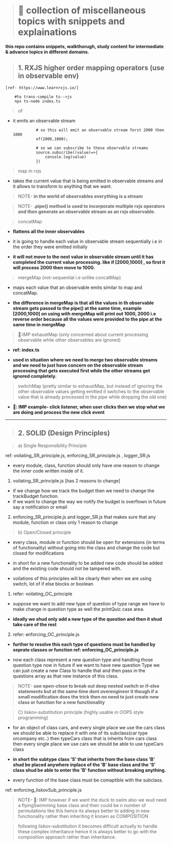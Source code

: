> # 🎁 collection of miscellaneous topics with snippets and explainations

**this repo contains snippets, walkthorugh, study content for intermediate & advance topics in different domains.**

> ## 1. RXJS higher order mapping operators (use in observable env)

    [ref- https://www.learnrxjs.io/]

        #to trans-compile ts-->js
        npx ts-node index.ts

> of

- it emits an observable stream

                # so this will emit an observable stream forst 2000 then 1000
                of(2000,1000);

                # so we can subscribe to these observable streams
                source.subscribe((value)=>{
                    console.log(value)
                })

> map in rxjs

- takes the current value that is being emitted in observable streams and it allows to transform to anything that we want.

> NOTE- **in the world of observables everything is a stream**

> NOTE- **.pipe() method is used to incorporate multiple rxjs operators and then generate an observable stream as an rxjs observable.**

> concatMap

- **flattens all the inner observables**
- it is going to handle each value in observable stream sequentially i.e in the order they were emitted initially

- **it will not move to the next value in observable stream until it has completed the current value processing. like if [2000,1000] , so first it will process 2000 then move to 1000.**

> mergeMap (not-sequential i.e unlike concatMap)

- maps each value that an observable emits similar to map and concatMap.

- **the difference in mergeMap is that all the values in th observable stream gets passed to the pipe() at the same time, example [2000,1000] on using with mergeMap will print out 1000, 2000 i.e reverse order because all the values were provided to the pipe at the same time in mergeMap**

> 📝:IMP exhaustMap (only concerned about current processing observable while other observables are ignored)

- **ref: index.ts**

- **used in situation where we need to merge two observable streams and we need to just have concern on the observable stream processing that gets executed first while the other streams get ignored completely.**

> switchMap (pretty similar to exhaustMap, but instead of ignoring the other observable values getting emitted it switches to the observable value that is already processed in the pipe while dropping the old one)

- **📝: IMP example- click listener, when user clicks then we stop what we are doing and process the new click event**

---

> ## 2. SOLID (Design Principles)

> a) Single Responsibility Principle

ref: voilating_SR_principle.js, enforcing_SR_principle.js , logger_SR.js

- every module, class, function should only have one reason to change the inner code written inside of it.

1. voilating_SR_principle.js [has 2 reasons to change]

- if we change how we track the budget then we need to change the trackBudget function.
- if we want to change the way we notify the budget is overflown in future say a notification or email

2. enforcing_SR_principle.js and logger_SR.js that makes sure that any module, function or class only 1 reason to change

> b) Open/Closed principle

- every class, module or function should be open for extensions (in terms of functionality) without going into the class and change the code but closed for modifications

- in short for a new functionality to be added new code should be added and the existing code should not be tampered with.

- voilations of this principles will be clearly their when we are using switch, lot of if else blocks or boolean

1. refer: voilating_OC_principle

- suppose we want to add new type of question of type range we have to make change in question type as well the printQuic case area.

- **ideally we shud only add a new type of the question and then it shud take care of the rest**

2. refer: enforcing_OC_principle.js

- **further to resolve this each type of questions must be handled by seprate classes or function ref: enforcing_OC_principle.js**

- now each class represent a new question type and handling those question type now in future if we want to have new question Type we can just create a new Class to handle that and then pass in the questions array as that new instance of this class.

> NOTE- **use open-close to break out deep nested switch or if-else statements but at the same time dont overengineer it though if a small modification does the trick then no need to just create new class or function for a new functionality**

> C) liskov-substitution principle (highly usable in OOPS style programming)

- for an object of class cars, and every single place we use the cars class we should be able to replace it with one of its subclass(car type orcompany etc..) then typeCars class that is inherits from cars class then every single place we use cars we should be able to use typeCars class

- **in short the subtype class 'S' that inherits from the base class 'B' shud be placed anywhere inplace of the 'B' base class and the 'S' class shud be able to enter the 'B' function without breaking anything.**

- every function of the base class must be comaptible with the subclass.

ref: enforcing_liskovSub_principle.js

> NOTE- 🎯: IMP however if we want the duck to swim also we wud need a flyingSwimming base class and their could be n number of permutations like this hence its always better to adding in new functionality rather then inheriting it known as COMPOSITION

> following liskov-substitution it becomes difficult actually to handle these complex inheritance hence it is always better to go with the composition approach rather than inheritance.
